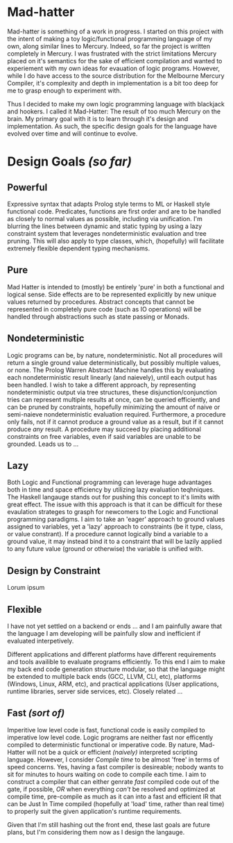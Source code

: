 Mad-hatter
==========

Mad-hatter is something of a work in progress.  I started on this project
with the intent of making a toy logic/functional programming language of
my own, along similar lines to Mercury. Indeed, so far the project is written
completely in Mercury.  I was frustrated with the strict limitations Mercury
placed on it's semantics for the sake of efficient compilation and wanted
to experiement with my own ideas for evauation of logic programs. However,
while I do have access to the source distribution for the Melbourne Mercury
Compiler, it's complexity and depth in implementation is a bit too deep for
me to grasp enough to experiment with.

Thus I decided to make my own logic programming language with blackjack and 
hookers.  I called it Mad-Hatter: The result of too much Mercury on the brain.
My primary goal with it is to learn through it's design and implementation.
As such, the specific design goals for the language have evolved over time
and will continue to evolve.

Design Goals *(so far)*
=======================

Powerful
--------

Expressive syntax that adapts Prolog style terms to ML or Haskell style 
functional code. Predicates, functions are first order and are to be handled
as closely to normal values as possible, including via unification. I'm
blurring the lines between dynamic and static typing by using a lazy constraint
system that leverages nondeterministic evaluation and tree pruning. This will
also apply to type classes, which, (hopefully) will facilitate extremely
flexible dependent typing mechanisms.

Pure
----

Mad Hatter is intended to (mostly) be entirely 'pure' in both a
functional and logical sense.  Side effects are to be represented explicitly
by new unique values returned by procedures.  Abstract concepts that cannot
be represented in completely pure code (such as IO operations) will be handled
through abstractions such as state passing or Monads.

Nondeterministic
----------------

Logic programs can be, by nature, nondeterministic. Not all procedures will
return a single ground value deterministically, but possibly multiple values,
or none. The Prolog Warren Abstract Machine handles this by evaluating each
nondeterministic result linearly (and naievely), until each output has been
handled.  I wish to take a different approach, by representing nondeterministic
output via tree structures, these disjunction/conjunction tries can represent
multiple results at once, can be queried efficiently, and can be pruned by
constraints, hopefully minimizing the amount of naive or semi-naieve
nondeterministic evaluation required. Furthermore, a procedure only fails, not
if it cannot produce a ground value as a result, but if it cannot produce *any*
result.  A procedure may succeed by placing additional constraints on free
variables, even if said variables are unable to be grounded. Leads us to ...

Lazy
----

Both Logic and Functional programming can leverage huge advantages both in time
and space efficiency by utilizing lazy evaluation teqhniques. The Haskell
langauge stands out for pushing this concept to it's limits with great effect.
The issue with this approach is that it can be difficult for these evaulation
strateges to grasph for newcomers to the Logic and Functional programming
paradigms.  I aim to take an 'eager' approach to ground values assigned to 
variables, yet a 'lazy' approach to constraints (be it type, class, or value 
constrant). If a procedure cannot logically bind a variable to a ground value,
it may instead bind it to a constraint that will be lazily applied to any
future value (ground or otherwise) the variable is unified with.

Design by Constraint
--------------------

Lorum ipsum

Flexible
-------

I have not yet settled on a backend or ends ... and I am painfully aware that
the language I am developing will be painfully slow and inefficient if
evaluated interpetively. 

Different applications and different platforms have different requirements
and tools availible to evaluate programs efficiently. To this end I aim
to make my back end code generation structure modular, so that the language
might be extended to multiple back ends (GCC, LLVM, CLI, etc), platforms
(Windows, Linux, ARM, etc), and practical applications (User applications, 
runtime libraries, server side services, etc).  Closely related ...

Fast *(sort of)*
----------------

Imperitive low level code is fast, functional code is easily compiled to 
imperative low level code. Logic programs are neither fast nor efficently 
compiled to deterministic functional or imperative code.  By nature, Mad-Hatter
will not be a quick or efficient *(naively)* interpreted scripting language.
However, I consider *Compile time* to be almost 'free' in terms of speed
concerns.  Yes, having a fast compiler is desireable; nobody wants to sit for
minutes to hours waiting on code to compile each time.  I aim to construct
a compiler that can either genrate *fast* compiled code out of the gate, if
possible, *OR* when everything *can't* be resolved and optimized at compile 
time, pre-compile as much as it can into a fast and efficient IR that can be
Just In Time compiled (hopefully at 'load' time, rather than real time) to
properly suit the given application's runtime requirements.

Given that I'm still hashing out the front end, these last goals are future
plans, but I'm considering them now as I design the langauge.